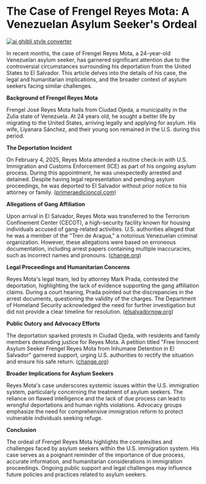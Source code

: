# The Case of Frengel Reyes Mota: A Venezuelan Asylum Seeker's Ordeal

[![ai ghibli style converter](https://i.imgur.com/dwt8Y5G.gif)](https://witbeam.net/slzx)

In recent months, the case of Frengel Reyes Mota, a 24-year-old Venezuelan asylum seeker, has garnered significant attention due to the controversial circumstances surrounding his deportation from the United States to El Salvador. This article delves into the details of his case, the legal and humanitarian implications, and the broader context of asylum seekers facing similar challenges.

**Background of Frengel Reyes Mota**

Frengel José Reyes Mota hails from Ciudad Ojeda, a municipality in the Zulia state of Venezuela. At 24 years old, he sought a better life by migrating to the United States, arriving legally and applying for asylum. His wife, Liyanara Sánchez, and their young son remained in the U.S. during this period.

**The Deportation Incident**

On February 4, 2025, Reyes Mota attended a routine check-in with U.S. Immigration and Customs Enforcement (ICE) as part of his ongoing asylum process. During this appointment, he was unexpectedly arrested and detained. Despite having legal representation and pending asylum proceedings, he was deported to El Salvador without prior notice to his attorney or family. ([primeraedicioncol.com](https://primeraedicioncol.com/en-ciudad-ojeda-protestaron-por-los-dos-jovenes-deportados-y-enviados-al-cecot-en-el-salvador/?utm_source=openai))

**Allegations of Gang Affiliation**

Upon arrival in El Salvador, Reyes Mota was transferred to the Terrorism Confinement Center (CECOT), a high-security facility known for housing individuals accused of gang-related activities. U.S. authorities alleged that he was a member of the "Tren de Aragua," a notorious Venezuelan criminal organization. However, these allegations were based on erroneous documentation, including arrest papers containing multiple inaccuracies, such as incorrect names and pronouns. ([change.org](https://www.change.org/p/free-innocent-asylum-seeker-frengel-reyes-mota-from-inhumane-detention-in-el-salvado?utm_source=openai))

**Legal Proceedings and Humanitarian Concerns**

Reyes Mota's legal team, led by attorney Mark Prada, contested the deportation, highlighting the lack of evidence supporting the gang affiliation claims. During a court hearing, Prada pointed out the discrepancies in the arrest documents, questioning the validity of the charges. The Department of Homeland Security acknowledged the need for further investigation but did not provide a clear timeline for resolution. ([elsalvadornow.org](https://www.elsalvadornow.org/2025/03/28/u-s-sent-venezuelan-man-with-pending-political-asylum-case-to-el-salvador-mega-prison-e-e-u-u-envio-a-venezolano-con-caso-de-asilo-politico-pendiente-a-megacarcel-de-el-salvador/?utm_source=openai))

**Public Outcry and Advocacy Efforts**

The deportation sparked protests in Ciudad Ojeda, with residents and family members demanding justice for Reyes Mota. A petition titled "Free Innocent Asylum Seeker Frengel Reyes Mota from Inhumane Detention in El Salvador" garnered support, urging U.S. authorities to rectify the situation and ensure his safe return. ([change.org](https://www.change.org/p/free-innocent-asylum-seeker-frengel-reyes-mota-from-inhumane-detention-in-el-salvado?utm_source=openai))

**Broader Implications for Asylum Seekers**

Reyes Mota's case underscores systemic issues within the U.S. immigration system, particularly concerning the treatment of asylum seekers. The reliance on flawed intelligence and the lack of due process can lead to wrongful deportations and human rights violations. Advocacy groups emphasize the need for comprehensive immigration reform to protect vulnerable individuals seeking refuge.

**Conclusion**

The ordeal of Frengel Reyes Mota highlights the complexities and challenges faced by asylum seekers within the U.S. immigration system. His case serves as a poignant reminder of the importance of due process, accurate information, and humanitarian considerations in immigration proceedings. Ongoing public support and legal challenges may influence future policies and practices related to asylum seekers.